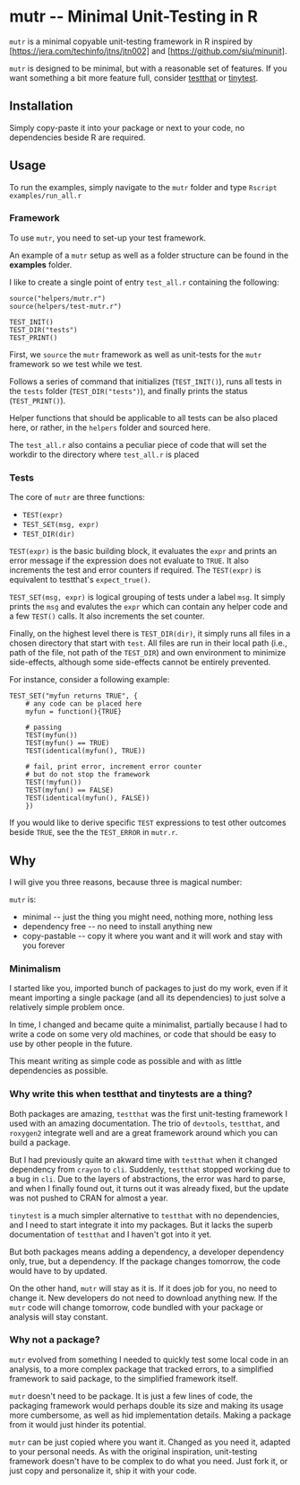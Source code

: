 # mutr -- Minimal Unit-Testing in R

`mutr` is a minimal copyable unit-testing framework in R inspired by [https://jera.com/techinfo/jtns/jtn002] and [https://github.com/siu/minunit].

`mutr` is designed to be minimal, but with a reasonable set of features.
If you want something a bit more feature full, consider [testthat](https://testthat.r-lib.org/) or [tinytest](https://github.com/markvanderloo/tinytest).

## Installation

Simply copy-paste it into your package or next to your code, no dependencies beside R are required.

## Usage

To run the examples, simply navigate to the `mutr` folder and type `Rscript examples/run_all.r`

### Framework

To use `mutr`, you need to set-up your test framework.

An example of a `mutr` setup as well as a folder structure can be found in the **examples** folder.

I like to create a single point of entry `test_all.r` containing the following:

```{r}
source("helpers/mutr.r")
source(helpers/test-mutr.r")

TEST_INIT()
TEST_DIR("tests")
TEST_PRINT()
```

First, we `source` the `mutr` framework as well as unit-tests for the `mutr` framework so we test while we test.

Follows a series of command that initializes (`TEST_INIT()`), runs all tests in the `tests` folder (`TEST_DIR("tests")`), and finally prints the status (`TEST_PRINT()`).

Helper functions that should be applicable to all tests can be also placed here, or rather, in the `helpers` folder and sourced here.

The `test_all.r` also contains a peculiar piece of code that will set the workdir to the directory where `test_all.r` is placed

### Tests

The core of `mutr` are three functions:

* `TEST(expr)`
* `TEST_SET(msg, expr)`
* `TEST_DIR(dir)`

`TEST(expr)` is the basic building block, it evaluates the `expr` and prints an error message if the expression does not evaluate to `TRUE`. It  also increments the test and error counters if required. The `TEST(expr)` is equivalent to testthat's `expect_true()`.

`TEST_SET(msg, expr)` is logical grouping of tests under a label `msg`. It simply prints the `msg` and evalutes the `expr` which can contain any helper code and a few `TEST()` calls. It also increments the set counter.

Finally, on the highest level there is `TEST_DIR(dir)`, it simply runs all files in a chosen directory that start with `test`. All files are run in their local path (i.e., path of the file, not path of the `TEST_DIR`) and own environment to minimize side-effects, although some side-effects cannot be entirely prevented.

For instance, consider a following example:

```{r}
TEST_SET("myfun returns TRUE", {
    # any code can be placed here
    myfun = function(){TRUE}

    # passing
    TEST(myfun())
    TEST(myfun() == TRUE)
    TEST(identical(myfun(), TRUE))

    # fail, print error, increment error counter
    # but do not stop the framework
    TEST(!myfun())
    TEST(myfun() == FALSE)
    TEST(identical(myfun(), FALSE))
    })

```

If you would like to derive specific `TEST` expressions to test other outcomes beside `TRUE`, see the the `TEST_ERROR` in `mutr.r`.

## Why

I will give you three reasons, because three is magical number:

`mutr` is:

* minimal -- just the thing you might need, nothing more, nothing less
* dependency free -- no need to install anything new
* copy-pastable -- copy it where you want and it will work and stay with you forever

### Minimalism

I started like you, imported bunch of packages to just do my work, even if it meant importing a single package (and all its dependencies) to just solve a relatively simple problem once.

In time, I changed and became quite a minimalist, partially because I had to write a code on some very old machines, or code that should be easy to use by other people in the future.

This meant writing as simple code as possible and with as little dependencies as possible.

### Why write this when testthat and tinytests are a thing?

Both packages are amazing, `testthat` was the first unit-testing framework I used with an amazing documentation. The trio of `devtools`, `testthat`, and `roxygen2` integrate well and are a great framework around which you can build a package.

But I had previously quite an akward time with `testthat` when it changed dependency from `crayon` to `cli`. Suddenly, `testthat` stopped working due to a bug in `cli`. Due to the layers of abstractions, the error was hard to parse, and when I finally found out, it turns out it was already fixed, but the update was not pushed to CRAN for almost a year.

`tinytest` is a much simpler alternative to `testthat` with no dependencies, and I need to start integrate it into my packages. But it lacks the superb documentation of `testthat` and I haven't got into it yet.

But both packages means adding a dependency, a developer dependency only, true, but a dependency.
If the package changes tomorrow, the code would have to by updated.

On the other hand, `mutr` will stay as it is. If it does job for you, no need to change it. New developers do not need to download anything new. If the `mutr` code will change tomorrow, code bundled with your package or analysis will stay constant.

### Why not a package?

`mutr` evolved from something I needed to quickly test some local code in an analysis, to a more complex package that tracked errors, to a simplified framework to said package, to the simplified framework itself.

`mutr` doesn't need to be package. It is just a few lines of code, the packaging framework would perhaps double its size and making its usage more cumbersome, as well as hid implementation details. Making a package from it would just hinder its potential.

`mutr` can be just copied where you want it. Changed as you need it, adapted to your personal needs. As with the original inspiration, unit-testing framework doesn't have to be complex to do what you need. Just fork it, or just copy and personalize it, ship it with your code.
